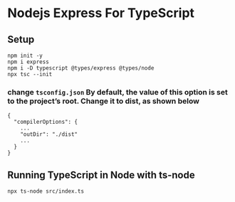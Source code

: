 # Nodejs Express For TypeScript

## Setup

```
npm init -y
npm i express
npm i -D typescript @types/express @types/node
npx tsc --init
```

### change `tsconfig.json` By default, the value of this option is set to the project’s root. Change it to dist, as shown below
```
{
  "compilerOptions": {
    ...
    "outDir": "./dist"
    ...
  }
}
```

## Running TypeScript in Node with ts-node
```sh
npx ts-node src/index.ts
```